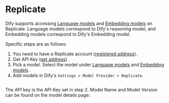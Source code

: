 # Replicate

Dify supports accessing [Language models](https://replicate.com/collections/language-models) and [Embedding models](https://replicate.com/collections/embedding-models) on Replicate. Language models correspond to Dify's reasoning model, and Embedding models correspond to Dify's Embedding model.



Specific steps are as follows:

1. You need to have a Replicate account ([registered address](https://replicate.com/signin?next=/docs)).
2. Get API Key ([get address](https://replicate.com/signin?next=/docs)).
3. Pick a model. Select the model under [Language models](https://replicate.com/collections/language-models) and [Embedding models](https://replicate.com/collections/embedding-models) .
4. Add models in Dify's `Settings > Model Provider > Replicate`.

<figure><img src="/en/.gitbook/assets/guides/model-configuration/replicate/set-up-replicate.png" alt=""><figcaption></figcaption></figure>

The API key is the API Key set in step 2. Model Name and Model Version can be found on the model details page:

<figure><img src="/en/.gitbook/assets/guides/model-configuration/replicate/replicate-version.png" alt=""><figcaption></figcaption></figure>
